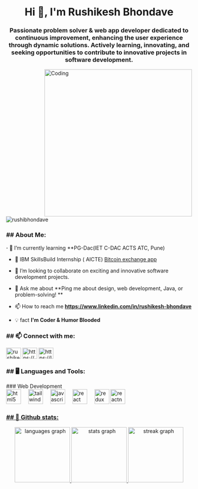 <h1 align="center">Hi 👋, I'm Rushikesh Bhondave</h1>
<h3 align="center">Passionate problem solver & web app developer dedicated to continuous improvement, enhancing the user experience through dynamic solutions. Actively learning, innovating, and seeking opportunities to contribute to innovative projects in software development.</h3>
<img align="right" alt="Coding" width="400" src="https://cdn.dribbble.com/users/1162077/screenshots/3848914/programmer.gif"/>

<p align="left"> <img src="https://komarev.com/ghpvc/?username=rushibhondave&label=Profile%20views&color=0e75b6&style=flat" alt="rushibhondave" /> </p>

<h3 align="left"> ##  About Me:</h3>
<b>·</b>  💼 I’m currently learning **PG-Dac(IET C-DAC ACTS ATC, Pune)

- 🤝 IBM SkillsBuild Internship ( AICTE) [Bitcoin exchange app](https://bitcoin-created-by-rushi-bhondave.netlify.app/)

- 👯 I’m looking to collaborate on exciting and innovative software development projects.

- 💬 Ask me about **Ping me about design, web development, Java, or problem-solving! **

- 📫 How to reach me **https://www.linkedin.com/in/rushikesh-bhondave**

- 💡  fact **I'm Coder & Humor Blooded**

<h3 align="left"> ## 📫 Connect with me:</h3>
<p align="left">
<a href="https://linkedin.com/in/rushikesh-bhondave" target="blank"><img align="center" src="https://raw.githubusercontent.com/rahuldkjain/github-profile-readme-generator/master/src/images/icons/Social/linked-in-alt.svg" alt="rushikesh-bhondave" height="30" width="40" /></a>
<a href="https://www.hackerrank.com/https://www.hackerrank.com/profile/rushikesh_b_99" target="blank"><img align="center" src="https://raw.githubusercontent.com/rahuldkjain/github-profile-readme-generator/master/src/images/icons/Social/hackerrank.svg" alt="https://www.hackerrank.com/profile/rushikesh_b_99" height="30" width="40" /></a>
<a href="https://www.leetcode.com/https://leetcode.com/u/rushikesh_bhondave/" target="blank"><img align="center" src="https://raw.githubusercontent.com/rahuldkjain/github-profile-readme-generator/master/src/images/icons/Social/leet-code.svg" alt="https://leetcode.com/u/rushikesh_bhondave/" height="30" width="40" /></a>
</p>

<h3 align="left">  ##  🖥️ Languages and Tools:</h3>
    ### Web Development
<div align="left">
  <img src="https://cdn.jsdelivr.net/gh/devicons/devicon/icons/html5/html5-original.svg" height="40" alt="html5 logo"  />
  <img width="12" />
  <img src="https://cdn.jsdelivr.net/gh/devicons/devicon/icons/tailwindcss/tailwindcss-original-wordmark.svg" height="40" alt="tailwindcss logo"  />
  <img width="12" />
  <img src="https://cdn.jsdelivr.net/gh/devicons/devicon/icons/javascript/javascript-original.svg" height="40" alt="javascript logo"  />
  <img width="12" />
  <img src="https://cdn.jsdelivr.net/gh/devicons/devicon/icons/react/react-original.svg" height="40" alt="react logo"  />
  <img width="12" />
  <img src="https://cdn.jsdelivr.net/gh/devicons/devicon/icons/redux/redux-original.svg" height="40" alt="redux logo"  />
  <img src="https://reactnative.dev/img/header_logo.svg" alt="reactnative" width="40" height="40"/> </a> <a href="https://redux.js.org" target="_blank" rel="noreferrer">
</div>



###

<h3 align="left"> ## 📝 Github stats:</h3>
<div align="center">
  <img src="https://github-readme-stats.vercel.app/api/top-langs?username=rushibhondave&locale=en&hide_title=false&layout=compact&card_width=320&langs_count=10&theme=dracula&hide_border=false&order=2" height="150" alt="languages graph"  />
  <img src="https://github-readme-stats.vercel.app/api?username=rushibhondave&hide_title=false&hide_rank=false&show_icons=true&include_all_commits=true&count_private=true&disable_animations=false&theme=dracula&locale=en&hide_border=false&order=1" height="150" alt="stats graph"  />
  <img src="https://streak-stats.demolab.com?user=rushibhondave&locale=en&mode=daily&theme=dracula&hide_border=false&border_radius=6&order=3" height="150" alt="streak graph"  />
</div>

###
